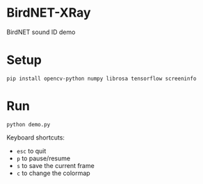 # BirdNET-XRay
BirdNET sound ID demo

# Setup
```
pip install opencv-python numpy librosa tensorflow screeninfo
```

# Run
```
python demo.py
```

Keyboard shortcuts: 

- `esc` to quit
- `p` to pause/resume
- `s` to save the current frame
- `c` to change the colormap
